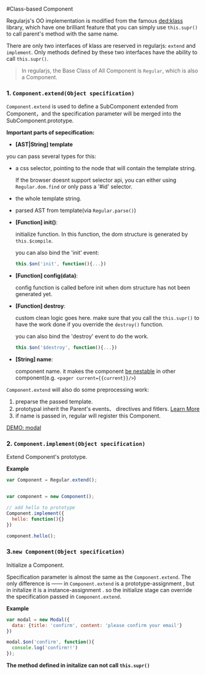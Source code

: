 #Class-based Component

Regularjs's OO implementation is modified from the famous [ded:klass](https://github.com/ded/klass) library, which have one brilliant feature that you can simply use `this.supr()` to call parent's method with the same name.


There are only two interfaces of klass are reserved in regularjs: `extend` and `implement`. Only methods defined by these two interfaces have the ability to call `this.supr()`.


> In regularjs, the Base Class of All Component is `Regular`, which is also a Component.



<a name="extend"></a>
### 1. `Component.extend(Object specification)`

`Component.extend` is used to define a SubComponent extended from Component，and the specification parameter will be merged into the SubComponent.prototype.


__Important parts of sepecification:__

-  __[AST|String] template__

  you can pass several types for this:
  * a css selector, pointing to the node that will contain the template string.

    If the browser doesnt support selector api, you can either using `Regular.dom.find` or only pass a '#id' selector.
  * the whole template string.
  * parsed AST from template(via `Regular.parse()`)


- __[Function]   init()__:

  initialize function. In this function, the dom structure is generated by `this.$compile`.

  you can also bind the 'init' event:

  ```javascript
  this.$on('init', function(){...})
  ```


- __[Function]   config(data)__:

  config function is called before init when dom structure has not been generated yet.



- __[Function]   destroy__:

  custom clean logic goes here. make sure that you call the `this.supr()` to have the work done if you override the `destroy()` function.

  you can also bind the 'destroy' event to do the work.

  ```javascript
  this.$on('$destroy', function(){...})
  ```


- __[String]     name__:

  component name. it makes the component [be nestable](../advanced/component.md) in other component(e.g. `<pager current={{current}}/>`)



`Component.extend` will also do some preprocessing work:

1. preparse the passed template.
2. prototypal inherit the Parent's events、 directives and fitlers. [Learn More](../core/use.md)
3. if name is passed in, regular will register this Component.


[DEMO: modal](http://fiddle.jshell.net/leeluolee/Xvp9S/)

<a name="implement"></a>
### 2. `Component.implement(Object specification)`

Extend Component's prototype.

__Example__

```javascript
var Component = Regular.extend();


var component = new Component();

// add hello to prototype
Component.implement({
  hello: function(){}
})

component.hello();

```


<a name="instance"></a>

### 3.`new Component(Object specification)`

Initialize a Component.

Specification parameter is almost the same as the `Component.extend`. The only difference is ——  in `Component.extend` is a prototype-assignment , but in initalize it is a instance-assignment . so the initialize stage can override the specification passed in `Component.extend`.

__Example__

```javascript
var modal = new Modal({
  data: {title: 'confirm', content: 'please confirm your email'}
})

modal.$on('confirm', function(){
  console.log('confirm!!')
});
```

__The method defined in initalize can not call `this.supr()`__



